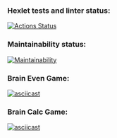 ### Hexlet tests and linter status:
[![Actions Status](https://github.com/paultasov/frontend-project-44/actions/workflows/hexlet-check.yml/badge.svg)](https://github.com/paultasov/frontend-project-44/actions)

### Maintainability status:
[![Maintainability](https://api.codeclimate.com/v1/badges/522924b71ca3aa8dc417/maintainability)](https://codeclimate.com/github/paultasov/frontend-project-44/maintainability)

### Brain Even Game:
[![asciicast](https://asciinema.org/a/9KPxB3hSqjX3V8RIdxSqhH0e5.svg)](https://asciinema.org/a/9KPxB3hSqjX3V8RIdxSqhH0e5)

### Brain Calc Game:
[![asciicast](https://asciinema.org/a/vc1wd98B5NNynXHiTaM8Y8W1B.svg)](https://asciinema.org/a/vc1wd98B5NNynXHiTaM8Y8W1B)